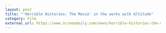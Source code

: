 ```yaml
---
layout: post
title: "'Horrible Histories: The Movie' in the works with Altitude"
category: Film
external_url: https://www.screendaily.com/news/horrible-histories-the-movie-in-the-works-with-altitude-exclusive/5123209.article
---
```

